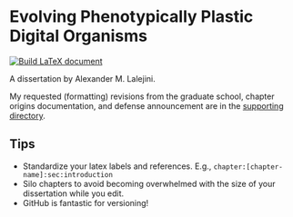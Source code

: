 # Evolving Phenotypically Plastic Digital Organisms

[![Build LaTeX document](https://github.com/amlalejini/DISSERTATION---EVOLVING-PHENOTYPICALLY-PLASTIC-DIGITAL-ORGANISMS/actions/workflows/build-latex.yml/badge.svg)](https://github.com/amlalejini/DISSERTATION---EVOLVING-PHENOTYPICALLY-PLASTIC-DIGITAL-ORGANISMS/actions/workflows/build-latex.yml)

A dissertation by Alexander M. Lalejini.

My requested (formatting) revisions from the graduate school, chapter origins documentation, and defense announcement are in the [supporting directory](https://github.com/amlalejini/DISSERTATION---EVOLVING-PHENOTYPICALLY-PLASTIC-DIGITAL-ORGANISMS/tree/main/supporting).

## Tips

- Standardize your latex labels and references. E.g., `chapter:[chapter-name]:sec:introduction`
- Silo chapters to avoid becoming overwhelmed with the size of your dissertation while you edit.   
- GitHub is fantastic for versioning! 
